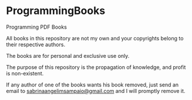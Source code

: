 # ProgrammingBooks
Programming PDF Books 


All books in this repository are not my own and your copyrights belong to their respective authors.
  
The books are for personal and exclusive use only.

The purpose of this repository is the propagation of knowledge, and profit is non-existent.

If any author of one of the books wants his book removed, just send an email to sabrinaangelimsampaio@gmail.com and I will promptly remove it.
